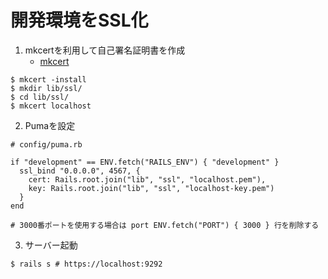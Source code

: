 # 開発環境をSSL化
1. mkcertを利用して自己署名証明書を作成
    - [mkcert](https://github.com/FiloSottile/mkcert)

```
$ mkcert -install
$ mkdir lib/ssl/
$ cd lib/ssl/
$ mkcert localhost
```

2. Pumaを設定
```
# config/puma.rb

if "development" == ENV.fetch("RAILS_ENV") { "development" }
  ssl_bind "0.0.0.0", 4567, {
    cert: Rails.root.join("lib", "ssl", "localhost.pem"),
    key: Rails.root.join("lib", "ssl", "localhost-key.pem")
  }
end

# 3000番ポートを使用する場合は port ENV.fetch("PORT") { 3000 } 行を削除する
```

3. サーバー起動
```
$ rails s # https://localhost:9292
```

